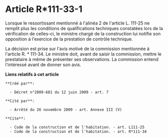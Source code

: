 # Article R*111-33-1

Lorsque le ressortissant mentionné à l'alinéa 2 de l'article L. 111-25 ne remplit plus les conditions de qualifications
techniques constatées lors de la vérification de celles-ci, le ministre chargé de la construction lui notifie son opposition
à l'exercice de la prestation de contrôle technique. 

La décision est prise sur l'avis motivé de la commission mentionnée à l'article R. * 111-34. Le ministre doit, avant de
saisir la commission, mettre le prestataire à même de présenter ses observations. La commission entend l'intéressé avant de
donner son avis.

**Liens relatifs à cet article**

	**Créé par**:

	  - Décret n°2009-681 du 12 juin 2009 - art. 7

	**Cité par**:

	  - Arrêté du 26 novembre 2009 - art. Annexe III (V)

	**Cite**:

	  - Code de la construction et de l'habitation. - art. L111-25
	  - Code de la construction et de l'habitation. - art. R*111-34
